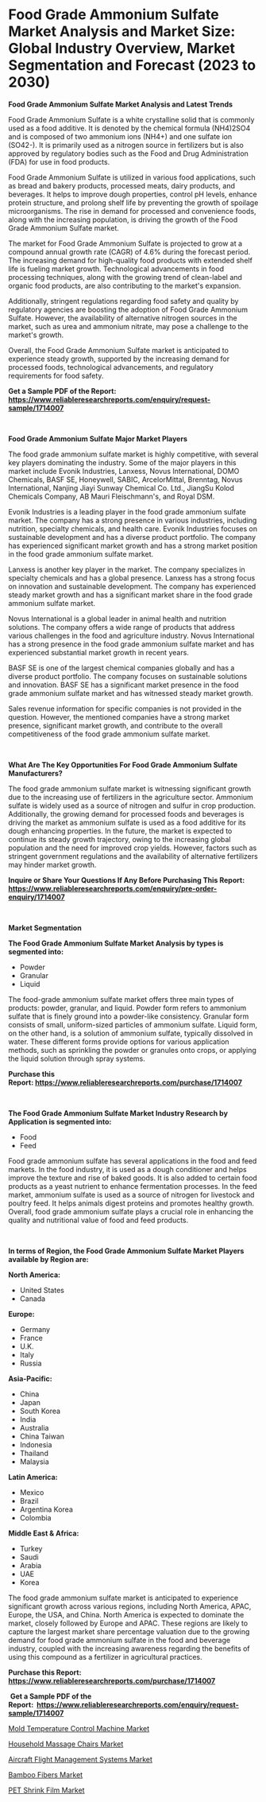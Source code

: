 <p><h1>Food Grade Ammonium Sulfate Market Analysis and Market Size: Global Industry Overview, Market Segmentation and Forecast (2023 to 2030)</h1></p><p><strong>Food Grade Ammonium Sulfate Market Analysis and Latest Trends</strong></p>
<p><p>Food Grade Ammonium Sulfate is a white crystalline solid that is commonly used as a food additive. It is denoted by the chemical formula (NH4)2SO4 and is composed of two ammonium ions (NH4+) and one sulfate ion (SO42-). It is primarily used as a nitrogen source in fertilizers but is also approved by regulatory bodies such as the Food and Drug Administration (FDA) for use in food products.</p><p>Food Grade Ammonium Sulfate is utilized in various food applications, such as bread and bakery products, processed meats, dairy products, and beverages. It helps to improve dough properties, control pH levels, enhance protein structure, and prolong shelf life by preventing the growth of spoilage microorganisms. The rise in demand for processed and convenience foods, along with the increasing population, is driving the growth of the Food Grade Ammonium Sulfate market.</p><p>The market for Food Grade Ammonium Sulfate is projected to grow at a compound annual growth rate (CAGR) of 4.6% during the forecast period. The increasing demand for high-quality food products with extended shelf life is fueling market growth. Technological advancements in food processing techniques, along with the growing trend of clean-label and organic food products, are also contributing to the market's expansion.</p><p>Additionally, stringent regulations regarding food safety and quality by regulatory agencies are boosting the adoption of Food Grade Ammonium Sulfate. However, the availability of alternative nitrogen sources in the market, such as urea and ammonium nitrate, may pose a challenge to the market's growth.</p><p>Overall, the Food Grade Ammonium Sulfate market is anticipated to experience steady growth, supported by the increasing demand for processed foods, technological advancements, and regulatory requirements for food safety.</p></p>
<p><strong>Get a Sample PDF of the Report:&nbsp; <a href="https://www.reliableresearchreports.com/enquiry/request-sample/1714007">https://www.reliableresearchreports.com/enquiry/request-sample/1714007</a></strong></p>
<p>&nbsp;</p>
<p><strong>Food Grade Ammonium Sulfate Major Market Players</strong></p>
<p><p>The food grade ammonium sulfate market is highly competitive, with several key players dominating the industry. Some of the major players in this market include Evonik Industries, Lanxess, Novus International, DOMO Chemicals, BASF SE, Honeywell, SABIC, ArcelorMittal, Brenntag, Novus International, Nanjing Jiayi Sunway Chemical Co. Ltd., JiangSu Kolod Chemicals Company, AB Mauri Fleischmann's, and Royal DSM.</p><p>Evonik Industries is a leading player in the food grade ammonium sulfate market. The company has a strong presence in various industries, including nutrition, specialty chemicals, and health care. Evonik Industries focuses on sustainable development and has a diverse product portfolio. The company has experienced significant market growth and has a strong market position in the food grade ammonium sulfate market.</p><p>Lanxess is another key player in the market. The company specializes in specialty chemicals and has a global presence. Lanxess has a strong focus on innovation and sustainable development. The company has experienced steady market growth and has a significant market share in the food grade ammonium sulfate market.</p><p>Novus International is a global leader in animal health and nutrition solutions. The company offers a wide range of products that address various challenges in the food and agriculture industry. Novus International has a strong presence in the food grade ammonium sulfate market and has experienced substantial market growth in recent years.</p><p>BASF SE is one of the largest chemical companies globally and has a diverse product portfolio. The company focuses on sustainable solutions and innovation. BASF SE has a significant market presence in the food grade ammonium sulfate market and has witnessed steady market growth.</p><p>Sales revenue information for specific companies is not provided in the question. However, the mentioned companies have a strong market presence, significant market growth, and contribute to the overall competitiveness of the food grade ammonium sulfate market.</p></p>
<p>&nbsp;</p>
<p><strong>What Are The Key Opportunities For Food Grade Ammonium Sulfate Manufacturers?</strong></p>
<p><p>The food grade ammonium sulfate market is witnessing significant growth due to the increasing use of fertilizers in the agriculture sector. Ammonium sulfate is widely used as a source of nitrogen and sulfur in crop production. Additionally, the growing demand for processed foods and beverages is driving the market as ammonium sulfate is used as a food additive for its dough enhancing properties. In the future, the market is expected to continue its steady growth trajectory, owing to the increasing global population and the need for improved crop yields. However, factors such as stringent government regulations and the availability of alternative fertilizers may hinder market growth.</p></p>
<p><strong>Inquire or Share Your Questions If Any Before Purchasing This Report: <a href="https://www.reliableresearchreports.com/enquiry/pre-order-enquiry/1714007">https://www.reliableresearchreports.com/enquiry/pre-order-enquiry/1714007</a></strong></p>
<p>&nbsp;</p>
<p><strong>Market Segmentation</strong></p>
<p><strong>The Food Grade Ammonium Sulfate Market Analysis by types is segmented into:</strong></p>
<p><ul><li>Powder</li><li>Granular</li><li>Liquid</li></ul></p>
<p><p>The food-grade ammonium sulfate market offers three main types of products: powder, granular, and liquid. Powder form refers to ammonium sulfate that is finely ground into a powder-like consistency. Granular form consists of small, uniform-sized particles of ammonium sulfate. Liquid form, on the other hand, is a solution of ammonium sulfate, typically dissolved in water. These different forms provide options for various application methods, such as sprinkling the powder or granules onto crops, or applying the liquid solution through spray systems.</p></p>
<p><strong>Purchase this Report:&nbsp;<a href="https://www.reliableresearchreports.com/purchase/1714007">https://www.reliableresearchreports.com/purchase/1714007</a></strong></p>
<p>&nbsp;</p>
<p><strong>The Food Grade Ammonium Sulfate Market Industry Research by Application is segmented into:</strong></p>
<p><ul><li>Food</li><li>Feed</li></ul></p>
<p><p>Food grade ammonium sulfate has several applications in the food and feed markets. In the food industry, it is used as a dough conditioner and helps improve the texture and rise of baked goods. It is also added to certain food products as a yeast nutrient to enhance fermentation processes. In the feed market, ammonium sulfate is used as a source of nitrogen for livestock and poultry feed. It helps animals digest proteins and promotes healthy growth. Overall, food grade ammonium sulfate plays a crucial role in enhancing the quality and nutritional value of food and feed products.</p></p>
<p>&nbsp;</p>
<p><strong>In terms of Region, the Food Grade Ammonium Sulfate Market Players available by Region are:</strong></p>
<p>
    <p> <strong> North America: </strong>
        <ul>
            <li>United States</li>
            <li>Canada</li>
        </ul>
        </p> 
    <p> <strong> Europe: </strong>
        <ul>
            <li>Germany</li>
            <li>France</li>
            <li>U.K.</li>
            <li>Italy</li>
            <li>Russia</li>
        </ul>
        </p> 
    <p> <strong> Asia-Pacific: </strong>
        <ul>
            <li>China</li>
            <li>Japan</li>
            <li>South Korea</li>
            <li>India</li>
            <li>Australia</li>
            <li>China Taiwan</li>
            <li>Indonesia</li>
            <li>Thailand</li>
            <li>Malaysia</li>
        </ul>
        </p> 
    <p> <strong> Latin America: </strong>
        <ul>
            <li>Mexico</li>
            <li>Brazil</li>
            <li>Argentina Korea</li>
            <li>Colombia</li>
        </ul>
        </p> 
    <p> <strong> Middle East & Africa: </strong>
        <ul>
            <li>Turkey</li>
            <li>Saudi</li>
            <li>Arabia</li>
            <li>UAE</li>
            <li>Korea</li>
        </ul>
    </p>
    </p>
<p><p>The food grade ammonium sulfate market is anticipated to experience significant growth across various regions, including North America, APAC, Europe, the USA, and China. North America is expected to dominate the market, closely followed by Europe and APAC. These regions are likely to capture the largest market share percentage valuation due to the growing demand for food grade ammonium sulfate in the food and beverage industry, coupled with the increasing awareness regarding the benefits of using this compound as a fertilizer in agricultural practices.</p></p>
<p><strong>Purchase this Report: <a href="https://www.reliableresearchreports.com/purchase/1714007">https://www.reliableresearchreports.com/purchase/1714007</a></strong></p>
<p>&nbsp;<strong>Get a Sample PDF of the Report:&nbsp;&nbsp;<a href="https://www.reliableresearchreports.com/enquiry/request-sample/1714007">https://www.reliableresearchreports.com/enquiry/request-sample/1714007</a></strong></p>
<p><strong></strong></p>
<p><p><a href="https://github.com/grishafomin4852/Market-Research-Report-List-1/blob/main/mold-temperature-control-machine-market.md">Mold Temperature Control Machine Market</a></p><p><a href="https://github.com/abbypearson7765/Market-Research-Report-List-1/blob/main/household-massage-chairs-market.md">Household Massage Chairs Market</a></p><p><a href="https://medium.com/@haileeferry/analyzing-aircraft-flight-management-systems-market-global-industry-perspective-and-forecast-2023-f888efb5e6d7">Aircraft Flight Management Systems Market</a></p><p><a href="https://www.linkedin.com/pulse/decoding-bamboo-fibers-market-deep-dive-latest-trends-sqcqe/">Bamboo Fibers Market</a></p><p><a href="https://www.linkedin.com/pulse/decoding-pet-shrink-film-market-deep-dive-latest-trends-ov0we/">PET Shrink Film Market</a></p></p>